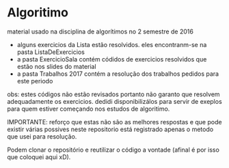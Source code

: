 # Algoritimo
material usado na disciplina de algorítimos no 2 semestre de 2016

- alguns exercicios da Lista estão resolvidos. eles encontranm-se na pasta ListaDeExercicios
- a pasta ExercicioSala contém códidos de exercicios resolvidos que estão nos slides do material
- a pasta Trabalhos 2017 contém a resolução dos trabalhos pedidos para este periodo

obs: estes códigos não estão revisados portanto não garanto que resolvem adequadamente os exercicios.
dedidi disponibilizálos para servir de exeplos para quem estiver começando nos estudos de algoritimo.

IMPORTANTE: reforço que estas não são as melhores respostas e que pode existir várias possives neste repositorio está registrado 
apenas o metodo que usei para resolução.

Podem clonar o repositório e reutilizar o código a vontade (afinal é por isso que coloquei aqui xD).
